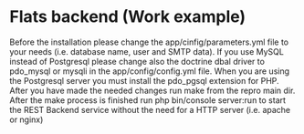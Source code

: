 Flats backend (Work example)
============================

Before the installation please change the app/cinfig/parameters.yml file to your needs (i.e. database name, user and SMTP data).
If you use MySQL instead of Postgresql please change also the doctrine dbal driver to pdo_mysql or mysqli in the app/config/config.yml file. 
When you are using the Postgresql server you must install the pdo_pgsql extension for PHP.
After you have made the needed changes run make from the repro main dir.
After the make process is finished run php bin/console server:run to start the REST Backend service without the need for a HTTP server 
(i.e. apache or nginx)